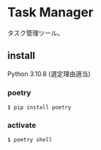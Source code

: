 # Task Manager
タスク管理ツール。

## install

Python 3.10.8 (選定理由適当)

### poetry

```
$ pip install poetry
```

### activate

```
$ poetry shell
```

